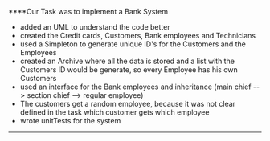 ****Our Task was to implement a Bank System

* added an UML to understand the code better
* created the Credit cards, Customers, Bank employees and Technicians 
* used a Simpleton to generate unique ID's for the Customers and the Employees
* created an Archive where all the data is stored and a list with the 
Customers ID would be generate, so every Employee has his own Customers
* used an interface for the Bank employees and inheritance (main chief --> section chief --> regular employee)
* The customers get a random employee, because it was not clear defined in the task which customer gets which employee
* wrote unitTests for the system

****


